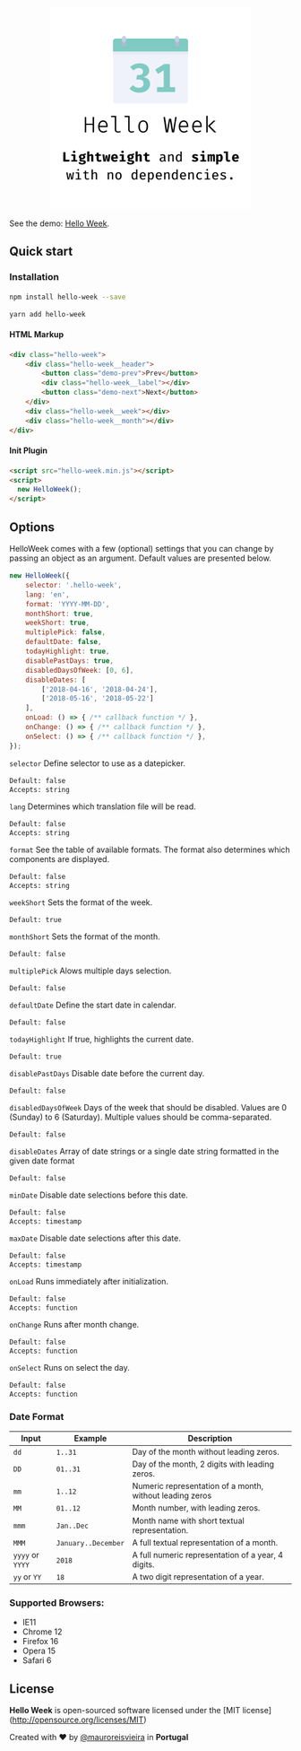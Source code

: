 <p align="center"><img src="assets/images/hello-week.png" width="360"/></p>

See the demo: [Hello Week](https://maurovieirareis.github.io/hello-week/).

## Quick start

### Installation

```bash
npm install hello-week --save
```

```bash
yarn add hello-week
```

#### HTML Markup

```html
<div class="hello-week">
    <div class="hello-week__header">
        <button class="demo-prev">Prev</button>
        <div class="hello-week__label"></div>
        <button class="demo-next">Next</button>
    </div>
    <div class="hello-week__week"></div>
    <div class="hello-week__month"></div>
</div>
```

#### Init Plugin

```html
<script src="hello-week.min.js"></script>
<script>
  new HelloWeek();
</script>
```

## Options

HelloWeek comes with a few (optional) settings that you can change by passing an object as an argument.
Default values are presented below.

```js
new HelloWeek({
    selector: '.hello-week',
    lang: 'en',
    format: 'YYYY-MM-DD',
    monthShort: true,
    weekShort: true,
    multiplePick: false,
    defaultDate: false,
    todayHighlight: true,
    disablePastDays: true,
    disabledDaysOfWeek: [0, 6],
    disableDates: [
        ['2018-04-16', '2018-04-24'],
        ['2018-05-16', '2018-05-22']
    ],
    onLoad: () => { /** callback function */ },
    onChange: () => { /** callback function */ },
    onSelect: () => { /** callback function */ },
});
```

`selector`
Define selector to use as a datepicker.

```
Default: false
Accepts: string
```

`lang`
Determines which translation file will be read.

```
Default: false
Accepts: string
```

`format`
See the table of available formats. The format also determines which components are displayed.
```
Default: false
Accepts: string
```

`weekShort`
Sets the format of the week.
```
Default: true
```

`monthShort`
Sets the format of the month.
```
Default: false
```

`multiplePick`
Alows multiple days selection.
```
Default: false
```

`defaultDate`
Define the start date in calendar.
```
Default: false
```

`todayHighlight`
If true, highlights the current date.
```
Default: true
```

`disablePastDays`
Disable date before the current day.
```
Default: false
```

`disabledDaysOfWeek`
Days of the week that should be disabled. Values are 0 (Sunday) to 6 (Saturday). Multiple values should be comma-separated.
```
Default: false
```

`disableDates`
Array of date strings or a single date string formatted in the given date format
```
Default: false
```

`minDate`
Disable date selections before this date.
```
Default: false
Accepts: timestamp
```

`maxDate`
Disable date selections after this date.
```
Default: false
Accepts: timestamp
```

`onLoad`
Runs immediately after initialization.
```
Default: false
Accepts: function
```

`onChange`
Runs after month change.
```
Default: false
Accepts: function
```

`onSelect`
Runs on select the day.
```
Default: false
Accepts: function
```

### Date Format

Input | Example | Description |
--- | --- | ---|
`dd` | `1..31` | Day of the month without leading zeros.
`DD` | `01..31` | Day of the month, 2 digits with leading zeros.
`mm` | `1..12` | Numeric representation of a month, without leading zeros
`MM` | `01..12` | Month number, with leading zeros.
`mmm` | `Jan..Dec` | Month name with short textual representation.
`MMM` | `January..December` | A full textual representation of a month.
`yyyy` or `YYYY` | `2018` | A full numeric representation of a year, 4 digits.
`yy` or `YY` | `18` |   A two digit representation of a year.

### Supported Browsers:

- IE11
- Chrome 12
- Firefox 16
- Opera 15
- Safari 6

## License

**Hello Week** is open-sourced software licensed under the \[MIT license\](http://opensource.org/licenses/MIT)

Created with ♥️ by [@mauroreisvieira](https://twitter.com/mauroreisvieira) in **Portugal**
